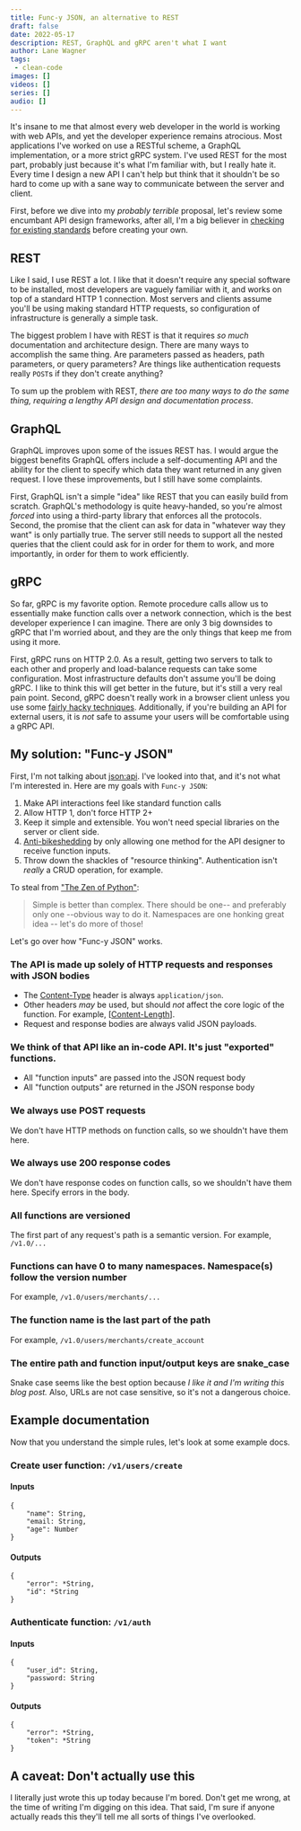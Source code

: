 ```yaml
---
title: Func-y JSON, an alternative to REST
draft: false
date: 2022-05-17
description: REST, GraphQL and gRPC aren't what I want
author: Lane Wagner
tags:
 - clean-code
images: []
videos: []
series: []
audio: []
---
```


It's insane to me that almost every web developer in the world is working with web APIs, and yet the developer experience remains atrocious. Most applications I've worked on use a RESTful scheme, a GraphQL implementation, or a more strict gRPC system. I've used REST for the most part, probably just because it's what I'm familiar with, but I really hate it. Every time I design a new API I can't help but think that it shouldn't be so hard to come up with a sane way to communicate between the server and client.

First, before we dive into my *probably terrible* proposal, let's review some encumbant API design frameworks, after all, I'm a big believer in [checking for existing standards](https://blog.boot.dev/clean-code/use-existing-standards/) before creating your own.

## REST

Like I said, I use REST a lot. I like that it doesn't require any special software to be installed, most developers are vaguely familiar with it, and works on top of a standard HTTP 1 connection. Most servers and clients assume you'll be using making standard HTTP requests, so configuration of infrastructure is generally a simple task.

The biggest problem I have with REST is that it requires *so much* documentation and architecture design. There are many ways to accomplish the same thing. Are parameters passed as headers, path parameters, or query parameters? Are things like authentication requests really `POST`s if they don't create anything?

To sum up the problem with REST, *there are too many ways to do the same thing, requiring a lengthy API design and documentation process*.

## GraphQL

GraphQL improves upon some of the issues REST has. I would argue the biggest benefits GraphQL offers include a self-documenting API and the ability for the client to specify which data they want returned in any given request. I love these improvements, but I still have some complaints.

First, GraphQL isn't a simple "idea" like REST that you can easily build from scratch. GraphQL's methodology is quite heavy-handed, so you're almost *forced* into using a third-party library that enforces all the protocols. Second, the promise that the client can ask for data in "whatever way they want" is only partially true. The server still needs to support all the nested queries that the client could ask for in order for them to work, and more importantly, in order for them to work efficiently.

## gRPC

So far, gRPC is my favorite option. Remote procedure calls allow us to essentially make function calls over a network connection, which is the best developer experience I can imagine. There are only 3 big downsides to gRPC that I'm worried about, and they are the only things that keep me from using it more.

First, gRPC runs on HTTP 2.0. As a result, getting two servers to talk to each other and properly and load-balance requests can take some configuration. Most infrastructure defaults don't assume you'll be doing gRPC. I like to think this will get better in the future, but it's still a very real pain point. Second, gRPC doesn't really work in a browser client unless you use some [fairly hacky techniques](https://grpc.io/docs/platforms/web/quickstart/). Additionally, if you're building an API for external users, it is *not* safe to assume your users will be comfortable using a gRPC API.

## My solution: "Func-y JSON"

First, I'm not talking about [json:api](https://jsonapi.org/). I've looked into that, and it's not what I'm interested in. Here are my goals with `Func-y JSON`:

1. Make API interactions feel like standard function calls
2. Allow HTTP 1, don't force HTTP 2+
3. Keep it simple and extensible. You won't need special libraries on the server or client side.
4. [Anti-bikeshedding](https://en.wiktionary.org/wiki/bikeshedding) by only allowing one method for the API designer to receive function inputs.
5. Throw down the shackles of "resource thinking". Authentication isn't *really* a CRUD operation, for example.

To steal from ["The Zen of Python"](https://peps.python.org/pep-0020/):

> Simple is better than complex.
> There should be one-- and preferably only one --obvious way to do it.
> Namespaces are one honking great idea -- let's do more of those!

Let's go over how "Func-y JSON" works.

### The API is made up solely of HTTP requests and responses with JSON bodies

* The [Content-Type](https://developer.mozilla.org/en-US/docs/Web/HTTP/Headers/Content-Type) header is always `application/json`.
* Other headers *may* be used, but should *not* affect the core logic of the function. For example, [[Content-Length](https://developer.mozilla.org/en-US/docs/Web/HTTP/Headers/Content-Length)].
* Request and response bodies are always valid JSON payloads.

### We think of that API like an in-code API. It's just "exported" functions.

* All "function inputs" are passed into the JSON request body
* All "function outputs" are returned in the JSON response body

### We always use POST requests

We don't have HTTP methods on function calls, so we shouldn't have them here.

### We always use 200 response codes

We don't have response codes on function calls, so we shouldn't have them here. Specify errors in the body.

### All functions are versioned

The first part of any request's path is a semantic version. For example, `/v1.0/...`

### Functions can have 0 to many namespaces. Namespace(s) follow the version number

For example, `/v1.0/users/merchants/...`

### The function name is the last part of the path

For example, `/v1.0/users/merchants/create_account`

### The entire path and function input/output keys are snake_case

Snake case seems like the best option because *I like it and I'm writing this blog post.* Also, URLs are not case sensitive, so it's not a dangerous choice.

## Example documentation

Now that you understand the simple rules, let's look at some example docs.

### Create user function: `/v1/users/create`

#### Inputs

```
{
    "name": String,
    "email: String,
    "age": Number
}
```

#### Outputs

```
{
    "error": *String,
    "id": *String
}
```

### Authenticate function: `/v1/auth`

#### Inputs

```
{
    "user_id": String,
    "password: String
}
```

#### Outputs

```
{
    "error": *String,
    "token": *String
}
```

## A caveat: Don't actually use this

I literally just wrote this up today because I'm bored. Don't get me wrong, at the time of writing I'm digging on this idea. That said, I'm sure if anyone actually reads this they'll tell me all sorts of things I've overlooked.
